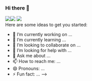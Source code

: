 ### Hi there 👋



<div id="badges">
  <img src="https://gifyu.com/image/SckGo"><img src="https://s12.gifyu.com/images/SckGo.gif"/>
  <a href="your-twitter-URL">
    <img src="https://img.shields.io/badge/telegram-blue?logo=telegram&logoColor=white&style=for-the-badge"/>
  </a>
</div>
Here are some ideas to get you started:

- 🔭 I’m currently working on ...
- 🌱 I’m currently learning ...
- 👯 I’m looking to collaborate on ...
- 🤔 I’m looking for help with ...
- 💬 Ask me about ...
- 📫 How to reach me: ...
- 😄 Pronouns: ...
- ⚡ Fun fact: ...
-->
